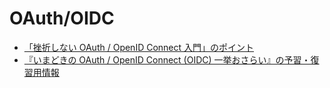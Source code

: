 # OAuth/OIDC

- [「挫折しない OAuth / OpenID Connect 入門」のポイント](https://www.authlete.com/ja/resources/videos/20211006/)
- [『いまどきの OAuth / OpenID Connect (OIDC) 一挙おさらい』の予習・復習用情報](https://qiita.com/TakahikoKawasaki/items/90ef63fc4f267b33d46d)